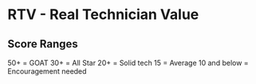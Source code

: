 # RTV - Real Technician Value

## Score Ranges
50+ = GOAT
30+ = All Star
20+ = Solid tech
15 = Average
10 and below = Encouragement needed